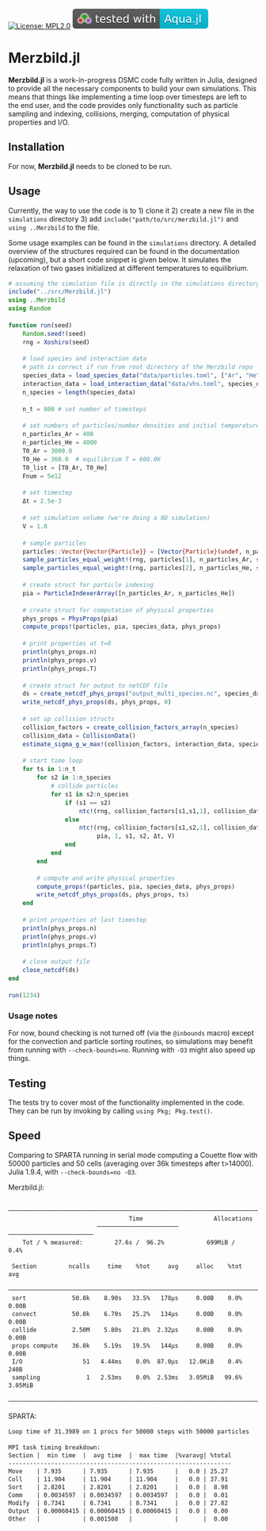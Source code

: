 [![License: MPL2.0](https://img.shields.io/badge/License-MPL_2.0-success.svg)](https://opensource.org/license/mpl-2-0)
[![Aqua QA](https://raw.githubusercontent.com/JuliaTesting/Aqua.jl/master/badge.svg)](https://github.com/JuliaTesting/Aqua.jl)

# Merzbild.jl
**Merzbild.jl** is a work-in-progress DSMC code fully written in Julia,
designed to provide all the necessary components to build your own simulations.
This means that things like implementing a time loop over timesteps are left to the end user,
and the code provides only functionality such as
particle sampling and indexing, collisions, merging, computation of physical properties and I/O.

## Installation

For now, **Merzbild.jl** needs to be cloned to be run.

## Usage
Currently, the way to use the code is to 1) clone it 2) create a new file in the `simulations` directory
3) add `include("path/to/src/merzbild.jl")` and `using ..Merzbild` to the file.

Some usage examples can be found in the `simulations` directory.
A detailed overview of the structures required can be found in the documentation (upcoming),
but a short code snippet is given below. It simulates the relaxation of two gases initialized at different temperatures
to equilibrium.

```julia
# assuming the simulation file is directly in the simulations directory
include("../src/Merzbild.jl")
using ..Merzbild
using Random

function run(seed)
    Random.seed!(seed)
    rng = Xoshiro(seed)

    # load species and interaction data
    # path is correct if run from root directory of the Merzbild repo
    species_data = load_species_data("data/particles.toml", ["Ar", "He"])
    interaction_data = load_interaction_data("data/vhs.toml", species_data)
    n_species = length(species_data)

    n_t = 800 # set number of timesteps

    # set numbers of particles/number densities and initial temperatures
    n_particles_Ar = 400
    n_particles_He = 4000
    T0_Ar = 3000.0
    T0_He = 360.0  # equilibrium T = 600.0K
    T0_list = [T0_Ar, T0_He]
    Fnum = 5e12

    # set timestep
    Δt = 2.5e-3

    # set simulation volume (we're doing a 0D simulation)
    V = 1.0

    # sample particles
    particles::Vector{Vector{Particle}} = [Vector{Particle}(undef, n_particles_Ar), Vector{Particle}(undef, n_particles_He)]
    sample_particles_equal_weight!(rng, particles[1], n_particles_Ar, species_data[1].mass, T0_Ar, Fnum, 0.0, 1.0, 0.0, 1.0, 0.0, 1.0)
    sample_particles_equal_weight!(rng, particles[2], n_particles_He, species_data[2].mass, T0_He, Fnum, 0.0, 1.0, 0.0, 1.0, 0.0, 1.0)

    # create struct for particle indexing
    pia = ParticleIndexerArray([n_particles_Ar, n_particles_He])

    # create struct for computation of physical properties
    phys_props = PhysProps(pia)
    compute_props!(particles, pia, species_data, phys_props)

    # print properties at t=0
    println(phys_props.n)
    println(phys_props.v)
    println(phys_props.T)

    # create struct for output to netCDF file
    ds = create_netcdf_phys_props("output_multi_species.nc", species_data, phys_props)
    write_netcdf_phys_props(ds, phys_props, 0)

    # set up collision structs
    collision_factors = create_collision_factors_array(n_species)
    collision_data = CollisionData()
    estimate_sigma_g_w_max!(collision_factors, interaction_data, species_data, T0_list, Fnum)

    # start time loop
    for ts in 1:n_t
        for s2 in 1:n_species
            # collide particles
            for s1 in s2:n_species
                if (s1 == s2)
                    ntc!(rng, collision_factors[s1,s1,1], collision_data, interaction_data, particles[s1], pia, 1, s1, Δt, V)
                else
                    ntc!(rng, collision_factors[s1,s2,1], collision_data, interaction_data, particles[s1], particles[s2],
                         pia, 1, s1, s2, Δt, V)
                end
            end
        end

        # compute and write physical properties
        compute_props!(particles, pia, species_data, phys_props)
        write_netcdf_phys_props(ds, phys_props, ts)
    end

    # print properties at last timestep
    println(phys_props.n)
    println(phys_props.v)
    println(phys_props.T)

    # close output file
    close_netcdf(ds)
end

run(1234)
```

### Usage notes

For now, bound checking is not turned off (via the `@inbounds` macro) except for the convection and particle sorting routines, so simulations may benefit from running with `--check-bounds=no`.
Running with `-O3` might also speed up things.

## Testing

The tests try to cover most of the functionality implemented in the code. They can be run by invoking by calling `using Pkg; Pkg.test()`.

## Speed
Comparing to SPARTA running in serial mode computing a Couette flow with 50000 particles and 50 cells (averaging over 36k timesteps after t>14000). Julia 1.9.4, with `--check-bounds=no -O3`.

Merzbild.jl:
```
 ──────────────────────────────────────────────────────────────────────────
                                  Time                    Allocations      
                         ───────────────────────   ────────────────────────
    Tot / % measured:         27.6s /  96.2%            699MiB /   0.4%    

 Section         ncalls     time    %tot     avg     alloc    %tot      avg
 ──────────────────────────────────────────────────────────────────────────
 sort             50.0k    8.90s   33.5%   178μs     0.00B    0.0%    0.00B
 convect          50.0k    6.70s   25.2%   134μs     0.00B    0.0%    0.00B
 collide          2.50M    5.80s   21.8%  2.32μs     0.00B    0.0%    0.00B
 props compute    36.0k    5.19s   19.5%   144μs     0.00B    0.0%    0.00B
 I/O                 51   4.44ms    0.0%  87.0μs   12.0KiB    0.4%     240B
 sampling             1   2.53ms    0.0%  2.53ms   3.05MiB   99.6%  3.05MiB
 ──────────────────────────────────────────────────────────────────────────
```

SPARTA:
```
Loop time of 31.3989 on 1 procs for 50000 steps with 50000 particles

MPI task timing breakdown:
Section |  min time  |  avg time  |  max time  |%varavg| %total
---------------------------------------------------------------
Move    | 7.935      | 7.935      | 7.935      |   0.0 | 25.27
Coll    | 11.904     | 11.904     | 11.904     |   0.0 | 37.91
Sort    | 2.8201     | 2.8201     | 2.8201     |   0.0 |  8.98
Comm    | 0.0034597  | 0.0034597  | 0.0034597  |   0.0 |  0.01
Modify  | 8.7341     | 8.7341     | 8.7341     |   0.0 | 27.82
Output  | 0.00060415 | 0.00060415 | 0.00060415 |   0.0 |  0.00
Other   |            | 0.001508   |            |       |  0.00
```